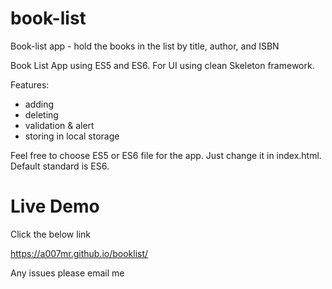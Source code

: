 # book-list
Book-list app - hold the books in the list by title, author, and ISBN

Book List App using ES5 and ES6. For UI using clean Skeleton framework.

Features: 
- adding
- deleting
- validation & alert
- storing in local storage

Feel free to choose ES5 or ES6 file for the app. Just change it in index.html.
Default standard is ES6. 

# Live Demo
Click the below link

https://a007mr.github.io/booklist/

Any issues please email me
